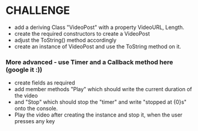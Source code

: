 # CHALLENGE

* add a deriving Class "VideoPost" with a property VideoURL, Length. 
* create the required constructors to create a VideoPost
* adjust the ToString() method accordingly
* create an instance of VideoPost and use the ToString method on it.

### More advanced - use Timer and a Callback method here (google it :))
* create fields as required
* add member methods "Play" which should write the current duration of the video
* and "Stop" which should stop the "timer" and write "stopped at {0}s" onto the console.
* Play the video after creating the instance and stop it, when the user presses any key
